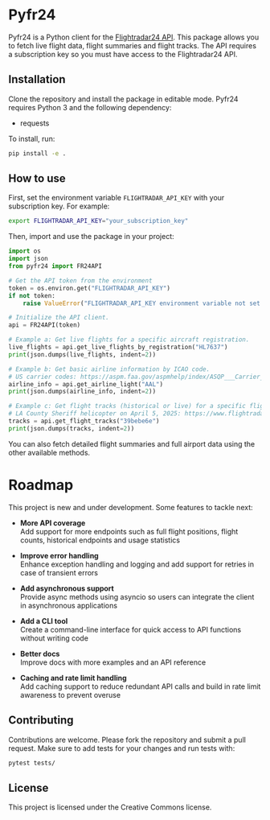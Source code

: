 # Pyfr24

Pyfr24 is a Python client for the [Flightradar24 API](https://fr24api.flightradar24.com/). This package allows you to fetch live flight data, flight summaries and flight tracks. The API requires a subscription key so you must have access to the Flightradar24 API.

## Installation

Clone the repository and install the package in editable mode. Pyfr24 requires Python 3 and the following dependency:
- requests

To install, run:
```bash
pip install -e .
```

## How to use

First, set the environment variable `FLIGHTRADAR_API_KEY` with your subscription key. For example:
```bash
export FLIGHTRADAR_API_KEY="your_subscription_key"
```

Then, import and use the package in your project:
```python
import os
import json
from pyfr24 import FR24API

# Get the API token from the environment
token = os.environ.get("FLIGHTRADAR_API_KEY")
if not token:
    raise ValueError("FLIGHTRADAR_API_KEY environment variable not set.")

# Initialize the API client.
api = FR24API(token)

# Example a: Get live flights for a specific aircraft registration.
live_flights = api.get_live_flights_by_registration("HL7637")
print(json.dumps(live_flights, indent=2))

# Example b: Get basic airline information by ICAO code.
# US carrier codes: https://aspm.faa.gov/aspmhelp/index/ASQP___Carrier_Codes_And_Names.html
airline_info = api.get_airline_light("AAL")
print(json.dumps(airline_info, indent=2))

# Example c: Get flight tracks (historical or live) for a specific flight based on the FR24 flight ID
# LA County Sheriff helicopter on April 5, 2025: https://www.flightradar24.com/N956LA/39c32d71
tracks = api.get_flight_tracks("39bebe6e")
print(json.dumps(tracks, indent=2))
```

You can also fetch detailed flight summaries and full airport data using the other available methods.

# Roadmap

This project is new and under development. Some features to tackle next: 

- **More API coverage**  
  Add support for more endpoints such as full flight positions, flight counts, historical endpoints and usage statistics

- **Improve error handling**  
  Enhance exception handling and logging and add support for retries in case of transient errors

- **Add asynchronous support**  
  Provide async methods using asyncio so users can integrate the client in asynchronous applications

- **Add a CLI tool**  
  Create a command-line interface for quick access to API functions without writing code

- **Better docs**  
  Improve docs with more examples and an API reference

- **Caching and rate limit handling**  
  Add caching support to reduce redundant API calls and build in rate limit awareness to prevent overuse


## Contributing

Contributions are welcome. Please fork the repository and submit a pull request. Make sure to add tests for your changes and run tests with:
```bash
pytest tests/
```

## License

This project is licensed under the Creative Commons license.